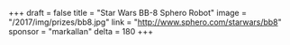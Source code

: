 +++
draft = false
title = "Star Wars BB-8 Sphero Robot"
image = "/2017/img/prizes/bb8.jpg"
link = "http://www.sphero.com/starwars/bb8"
sponsor = "markallan"
delta = 180
+++
